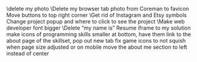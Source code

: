 \\delete my photo
\\Delete my browser tab photo from Coreman to favicon
Move buttons to top right corner
\\Get rid of Instagram and Etsy symbols
Change project popup and where to click to see the project
\\Make web developer font bigger
\\Delete “my name is”
Resume iframe to my solution
 make icons of programming skills smaller at bottom, have them link to the about page of the skillset, pop out new tab
 fix game icons to not squish when page size adjusted or on mobile
move the about me section to left instead of center